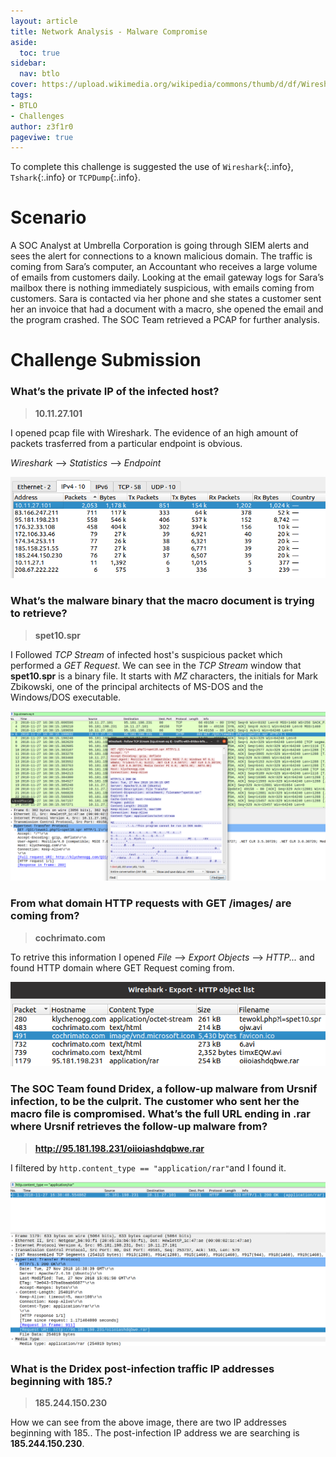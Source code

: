 ```yaml
---
layout: article
title: Network Analysis - Malware Compromise
aside:
  toc: true
sidebar:
  nav: btlo
cover: https://upload.wikimedia.org/wikipedia/commons/thumb/d/df/Wireshark_icon.svg/1200px-Wireshark_icon.svg.png
tags:
- BTLO
- Challenges
author: z3f1r0
pageviwe: true
---
```


To complete this challenge is suggested the use of `Wireshark`{:.info}, `Tshark`{:.info} or `TCPDump`{:.info}.

# Scenario
A SOC Analyst at Umbrella Corporation is going through SIEM alerts and sees the alert for connections to a known malicious domain. The traffic is coming from Sara’s computer, an Accountant who receives a large volume of emails from customers daily. Looking at the email gateway logs for Sara’s mailbox there is nothing immediately suspicious, with emails coming from customers. Sara is contacted via her phone and she states a customer sent her an invoice that had a document with a macro, she opened the email and the program crashed. The SOC Team retrieved a PCAP for further analysis.

# Challenge Submission

### What’s the private IP of the infected host?

> **10.11.27.101**

I opened pcap file with Wireshark. 
The evidence of an high amount of packets trasferred from a particular endpoint is obvious.

*Wireshark* --> *Statistics* --> *Endpoint*

![Alt text](https://raw.githubusercontent.com/z3f1r0/z3f1r0.github.io/master/img/network_analysis/1.png)

### What’s the malware binary that the macro document is trying to retrieve?

> **spet10.spr**

I Followed *TCP Stream* of infected host's suspicious packet which performed a *GET Request*.
We can see in the *TCP Stream* window that **spet10.spr** is a binary file. It starts with *MZ* characters, the initials for Mark Zbikowski, one of the principal architects of MS-DOS and the Windows/DOS executable.

![Alt text](https://raw.githubusercontent.com/z3f1r0/z3f1r0.github.io/master/img/network_analysis/2.png)

### From what domain HTTP requests with GET /images/ are coming from?

> **cochrimato.com**

To retrive this information I opened *File* --> *Export Objects* --> *HTTP...* and found HTTP domain where GET Request coming from.

![Alt text](https://raw.githubusercontent.com/z3f1r0/z3f1r0.github.io/master/img/network_analysis/3.png)

### The SOC Team found Dridex, a follow-up malware from Ursnif infection, to be the culprit. The customer who sent her the macro file is compromised. What’s the full URL ending in .rar where Ursnif retrieves the follow-up malware from?

> **http://95.181.198.231/oiioiashdqbwe.rar**

I filtered by `http.content_type == "application/rar"`and I found it.

![Alt text](https://raw.githubusercontent.com/z3f1r0/z3f1r0.github.io/master/img/network_analysis/4.png)

### What is the Dridex post-infection traffic IP addresses beginning with 185.?

> **185.244.150.230**

How we can see from the above image, there are two IP addresses beginning with 185.. The post-infection IP address we are searching is **185.244.150.230**.
